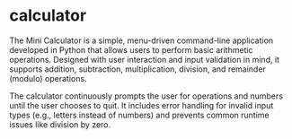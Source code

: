 # calculator
The Mini Calculator is a simple, menu-driven command-line application developed in Python that allows users to perform basic arithmetic operations. Designed with user interaction and input validation in mind, it supports addition, subtraction, multiplication, division, and remainder (modulo) operations.

The calculator continuously prompts the user for operations and numbers until the user chooses to quit. It includes error handling for invalid input types (e.g., letters instead of numbers) and prevents common runtime issues like division by zero.
